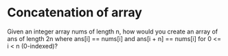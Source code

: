 # Concatenation of array

Given an integer array nums of length n, how would you create an array of ans of length 2n where ans[i] == nums[i] and ans[i + n] == nums[i] for 0 <= i < n (0-indexed)?